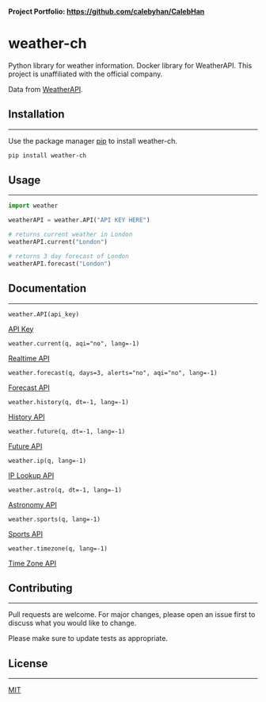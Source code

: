 **Project Portfolio: https://github.com/calebyhan/CalebHan** 

# weather-ch

Python library for weather information. Docker library for WeatherAPI. This project is unaffiliated with the official company.

Data from [WeatherAPI](https://www.weatherapi.com/).


## Installation
----------------------

Use the package manager [pip](https://pip.pypa.io/en/stable/) to install weather-ch.

```bash
pip install weather-ch
```


## Usage
----------------------

```python
import weather

weatherAPI = weather.API("API KEY HERE")

# returns current weather in London
weatherAPI.current("London")

# returns 3 day forecast of London
weatherAPI.forecast("London")
```


## Documentation
----------------------

``weather.API(api_key)``

[API Key](https://www.weatherapi.com/docs/#intro-authentication)

``weather.current(q, aqi="no", lang=-1)``

[Realtime API](https://www.weatherapi.com/docs/#apis-realtime)

``weather.forecast(q, days=3, alerts="no", aqi="no", lang=-1)``

[Forecast API](https://www.weatherapi.com/docs/#apis-forecast)

``weather.history(q, dt=-1, lang=-1)``

[History API](https://www.weatherapi.com/docs/#apis-history)

``weather.future(q, dt=-1, lang=-1)``

[Future API](https://www.weatherapi.com/docs/#apis-future)

``weather.ip(q, lang=-1)``

[IP Lookup API](https://www.weatherapi.com/docs/#apis-ip-lookup)

``weather.astro(q, dt=-1, lang=-1)``

[Astronomy API](https://www.weatherapi.com/docs/#apis-astronomy)

``weather.sports(q, lang=-1)``

[Sports API](https://www.weatherapi.com/docs/#apis-sports)

``weather.timezone(q, lang=-1)``

[Time Zone API](https://www.weatherapi.com/docs/#apis-timezone)

## Contributing
----------------------

Pull requests are welcome. For major changes, please open an issue first
to discuss what you would like to change.

Please make sure to update tests as appropriate.


## License
----------------------

[MIT](https://choosealicense.com/licenses/mit/)
